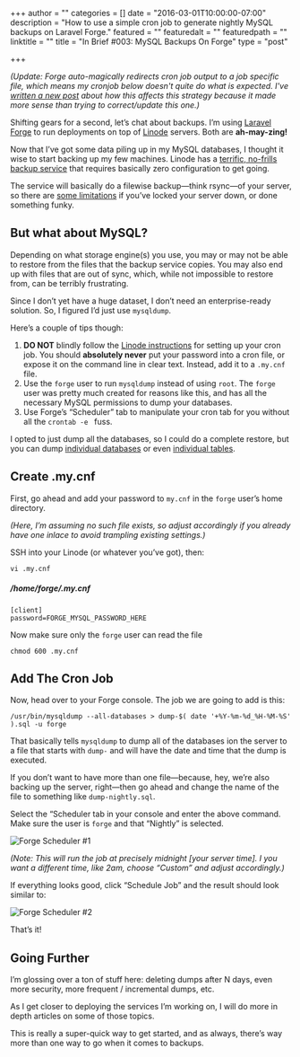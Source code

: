 +++
author = ""
categories = []
date = "2016-03-01T10:00:00-07:00"
description = "How to use a simple cron job to generate nightly MySQL backups on Laravel Forge."
featured = ""
featuredalt = ""
featuredpath = ""
linktitle = ""
title = "In Brief #003: MySQL Backups On Forge"
type = "post"

+++

_(Update: Forge auto-magically redirects cron job output to a job specific file, which means my cronjob below doesn't quite do what is expected. I've [written a new post](/blog/post/in-brief-004-mysql-backups-on-forge-part-2) about how this affects this strategy because it made more sense than trying to correct/update this one.)_

Shifting gears for a second, let’s chat about backups. I’m using [Laravel Forge](https://forge.laravel.com) to run deployments on top of [Linode](https://www.linode.com/) servers. Both are **ah-may-zing!**

Now that I’ve got some data piling up in my MySQL databases, I thought it wise to start backing up my few machines. Linode has a [terrific, no-frills backup service](https://www.linode.com/docs/security/backups/backup-service) that requires basically zero configuration to get going. 

The service will basically do a filewise backup—think rsync—of your server, so there are [some limitations](https://www.linode.com/docs/security/backups/backup-service#limitations) if you’ve locked your server down, or done something funky.

## But what about MySQL?

Depending on what storage engine(s) you use, you may or may not be able to restore from the files that the backup service copies. You may also end up with files that are out of sync, which, while not impossible to restore from, can be terribly frustrating.

Since I don’t yet have a huge dataset, I don’t need an enterprise-ready solution. So, I figured I’d just use `mysqldump`.

Here’s a couple of tips though:

1. **DO NOT** blindly follow the [Linode instructions](https://www.linode.com/docs/security/backups/back-up-your-mysql-databases#creating-backups-of-the-entire-database-management-system-dbms) for setting up your cron job. You should **absolutely never** put your password into a cron file, or expose it on the command line in clear text. Instead, add it to a `.my.cnf` file.
2. Use the `forge` user to run `mysqldump` instead of using `root`. The `forge` user was pretty much created for reasons like this, and has all the necessary MySQL permissions to dump your databases.
3. Use Forge’s “Scheduler” tab to manipulate your cron tab for you without all the `crontab -e ` fuss.

I opted to just dump all the databases, so I could do a complete restore, but you can dump [individual databases](https://www.linode.com/docs/security/backups/back-up-your-mysql-databases#creating-backups-of-a-single-database) or even [individual tables](https://www.linode.com/docs/security/backups/back-up-your-mysql-databases#creating-backups-of-a-single-table).

## Create .my.cnf
First, go ahead and add your password to `my.cnf` in the `forge` user’s home directory. 

_(Here, I’m assuming no such file exists, so adjust accordingly if you already have one inlace to avoid trampling existing settings.)_

SSH into your Linode (or whatever you’ve got), then:

    vi .my.cnf

##### /home/forge/.my.cnf
    [client]
    password=FORGE_MYSQL_PASSWORD_HERE

Now make sure only the `forge` user can read the file

    chmod 600 .my.cnf

## Add The Cron Job
Now, head over to your Forge console. The job we are going to add is this:

    /usr/bin/mysqldump --all-databases > dump-$( date '+%Y-%m-%d_%H-%M-%S' ).sql -u forge

That basically tells `mysqldump` to dump all of the databases ion the server to a file that starts with `dump-` and will have the date and time that the dump is executed.

If you don’t want to have more than one file—because, hey, we’re also backing up the server, right—then go ahead and change the name of the file to something like `dump-nightly.sql`.

Select the “Scheduler tab in your console and enter the above command. Make sure the user is `forge` and that “Nightly” is selected. 

![](/postimg/in-brief-003-mysql-backups-on-forge/scheduler-1.png "Forge Scheduler #1")

_(Note: This will run the job at precisely midnight [your server time]. I you want a different time, like 2am, choose “Custom” and adjust accordingly.)_

If everything looks good, click “Schedule Job” and the result should look similar to:

![](/postimg/in-brief-003-mysql-backups-on-forge/scheduler-2.png "Forge Scheduler #2")

That’s it!

## Going Further

I’m glossing over a ton of stuff here: deleting dumps after N days, even more security, more frequent / incremental dumps, etc.

As I get closer to deploying the services I’m working on, I will do more in depth articles on some of those topics. 

This is really a super-quick way to get started, and as always, there’s way more than one way to go when it comes to backups.